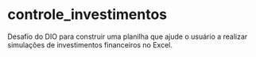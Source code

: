# controle_investimentos
Desafio do DIO para construir uma planilha que ajude o usuário a realizar simulações de investimentos financeiros no Excel.
